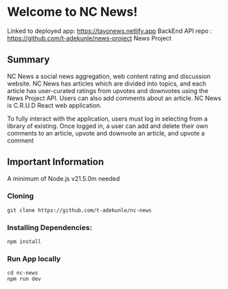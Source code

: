 # Welcome to NC News!

Linked to deployed app: https://tayonews.netlify.app
BackEnd API repo : https://github.com/t-adekunle/news-project
News Project  

## Summary

NC News a social news aggregation, web content rating and discussion website. NC News has articles which are divided into topics, and each article has user-curated ratings from upvotes and downvotes using the News Project API. Users can also add comments about an article. NC News is C.R.U.D React  web application.

To fully interact with the application, users must log in selecting from a library of existing. Once logged in, a user can add and delete their own comments to an article, upvote and downvote an article, and upvote a comment

## Important Information

A minimum of Node.js v21.5.0m needed

### Cloning 

```
git clone https://github.com/t-adekunle/nc-news
```
### Installing Dependencies:

```
npm install
```

### Run App locally

```
cd nc-news
npm run dev
```

